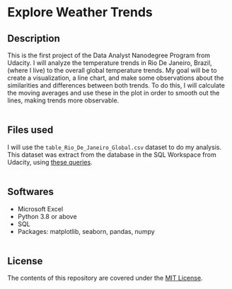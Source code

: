 # Explore Weather Trends
## Description
This is the first project of the Data Analyst Nanodegree Program from Udacity. I will analyze the temperature trends in Rio De Janeiro, Brazil, (where I live) to the overall global temperature trends. My goal will be to create a visualization, a line chart, and make some observations about the similarities and differences between both trends. To do this, I will calculate the moving averages and use these in the plot in order to smooth out the lines, making trends more observable.
<br><br>

## Files used
I will use the `table_Rio_De_Janeiro_Global.csv` dataset to do my analysis. This dataset was extract from the database in the SQL Workspace from Udacity, using [these queries](queries.sql).
<br><br>

## Softwares
* Microsoft Excel
* Python 3.8 or above
* SQL
* Packages: matplotlib, seaborn, pandas, numpy 
<br><br>

## License
The contents of this repository are covered under the [MIT License](LICENSE).

